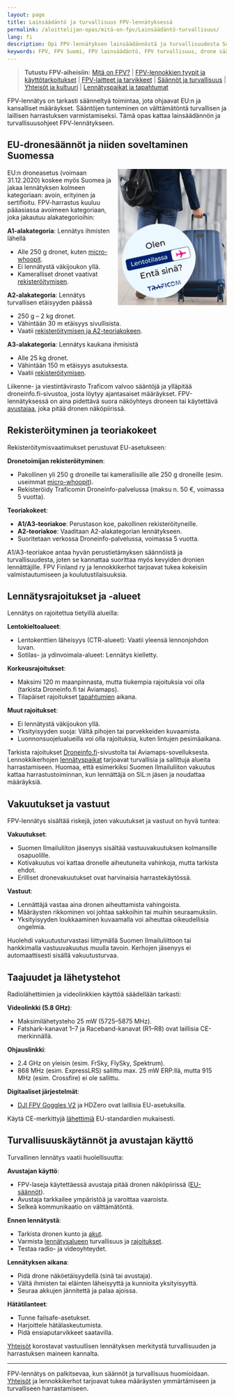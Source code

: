 ```yaml
---
layout: page
title: Lainsäädäntö ja turvallisuus FPV-lennätyksessä
permalink: /aloittelijan-opas/mitä-on-fpv/Lainsäädäntö-turvallisuus/
lang: fi
description: Opi FPV-lennätyksen lainsäädännöstä ja turvallisuudesta Suomessa.
keywords: FPV, FPV Suomi, FPV lainsäädäntö, FPV turvallisuus, drone säännöt Suomi, Traficom, droneinfo
---
```

> **Tutustu FPV-aiheisiin:** [Mitä on FPV?](/aloittelijan-opas/mitä-on-fpv/) | [FPV-lennokkien tyypit ja käyttötarkoitukset](/aloittelijan-opas/mitä-on-fpv/tyypit-käyttötarkoitukset/) | [FPV-laitteet ja tarvikkeet](/aloittelijan-opas/mitä-on-fpv/laitteet-tarvikkeet/) | [Säännöt ja turvallisuus](/aloittelijan-opas/mitä-on-fpv/Lainsäädäntö-turvallisuus/) | [Yhteisöt ja kultuuri](/aloittelijan-opas/mitä-on-fpv/yhteisöt-kulttuuri/) | [Lennätyspaikat ja tapahtumat](/aloittelijan-opas/mitä-on-fpv/lennätyspaikat-tapahtumat/)

FPV-lennätys on tarkasti säänneltyä toimintaa, jota ohjaavat EU:n ja kansalliset määräykset. Sääntöjen tunteminen on välttämätöntä turvallisen ja laillisen harrastuksen varmistamiseksi. Tämä opas kattaa lainsäädännön ja turvallisuusohjeet FPV-lennätykseen.

## EU-dronesäännöt ja niiden soveltaminen Suomessa
<a id="eu-dronesäännöt-ja-niiden-soveltaminen-suomessa"></a>

<img src="/images/Pääviesti-1-1080x1350-FI-tarra.png" alt="FPV-lennokki" style="float: right; width: 250px; margin-left: 15px;" />
EU:n droneasetus (voimaan 31.12.2020) koskee myös Suomea ja jakaa lennätyksen kolmeen kategoriaan: avoin, erityinen ja sertifioitu. FPV-harrastus kuuluu pääasiassa avoimeen kategoriaan, joka jakautuu alakategorioihin:

**A1-alakategoria**: Lennätys ihmisten lähellä

- Alle 250 g dronet, kuten [micro-whoopit](/aloittelijan-opas/mitä-on-fpv/tyypit-käyttötarkoitukset/#micro-whoop-ja-sisälennätys-suomen-olosuhteissa).
- Ei lennätystä väkijoukon yllä.
- Kameralliset dronet vaativat [rekisteröitymisen](#rekisteröityminen-ja-teoriakokeet).

**A2-alakategoria**: Lennätys turvallisen etäisyyden päässä

- 250 g – 2 kg dronet.
- Vähintään 30 m etäisyys sivullisista.
- Vaatii [rekisteröitymisen ja A2-teoriakokeen](#rekisteröityminen-ja-teoriakokeet).

**A3-alakategoria**: Lennätys kaukana ihmisistä

- Alle 25 kg dronet.
- Vähintään 150 m etäisyys asutuksesta.
- Vaatii [rekisteröitymisen](#rekisteröityminen-ja-teoriakokeet).

Liikenne- ja viestintävirasto Traficom valvoo sääntöjä ja ylläpitää droneinfo.fi-sivustoa, josta löytyy ajantasaiset määräykset. FPV-lennätyksessä on aina pidettävä suora näköyhteys droneen tai käytettävä [avustajaa](#turvallisuuskäytännöt-ja-avustajan-käyttö), joka pitää dronen näköpiirissä.

## Rekisteröityminen ja teoriakokeet

Rekisteröitymisvaatimukset perustuvat EU-asetukseen:

**Dronetoimijan rekisteröityminen**:

- Pakollinen yli 250 g droneille tai kamerallisille alle 250 g droneille (esim. useimmat [micro-whoopit](/aloittelijan-opas/mitä-on-fpv/tyypit-käyttötarkoitukset/#micro-whoop-ja-sisälennätys-suomen-olosuhteissa)).
- Rekisteröidy Traficomin Droneinfo-palvelussa (maksu n. 50 €, voimassa 5 vuotta).

**Teoriakokeet**:

- **A1/A3-teoriakoe**: Perustason koe, pakollinen rekisteröityneille.
- **A2-teoriakoe**: Vaaditaan A2-alakategorian lennätykseen.
- Suoritetaan verkossa Droneinfo-palvelussa, voimassa 5 vuotta.

A1/A3-teoriakoe antaa hyvän perustietämyksen säännöistä ja turvallisuudesta, joten se kannattaa suorittaa myös kevyiden dronien lennättäjille. FPV Finland ry ja lennokkikerhot tarjoavat tukea kokeisiin valmistautumiseen ja koulutustilaisuuksia.

## Lennätysrajoitukset ja -alueet
<a id="lennätysrajoitukset-ja-alueet"></a>

Lennätys on rajoitettua tietyillä alueilla:

**Lentokieltoalueet**:

- Lentokenttien läheisyys (CTR-alueet): Vaatii yleensä lennonjohdon luvan.
- Sotilas- ja ydinvoimala-alueet: Lennätys kielletty.

**Korkeusrajoitukset**:

- Maksimi 120 m maanpinnasta, mutta tiukempia rajoituksia voi olla (tarkista Droneinfo.fi tai Aviamaps).
- Tilapäiset rajoitukset [tapahtumien](/aloittelijan-opas/mitä-on-fpv/lennätyspaikat-tapahtumat/) aikana.

**Muut rajoitukset**:

- Ei lennätystä väkijoukon yllä.
- Yksityisyyden suoja: Vältä pihojen tai parvekkeiden kuvaamista.
- Luonnonsuojelualueilla voi olla rajoituksia, kuten lintujen pesimäaikana.

Tarkista rajoitukset [Droneinfo.fi](https://www.droneinfo.fi)-sivustolta tai Aviamaps-sovelluksesta. Lennokkikerhojen [lennätyspaikat](/aloittelijan-opas/mitä-on-fpv/lennätyspaikat-tapahtumat/#viralliset-lennokkikentät-ja-fpv-radat-eri-puolilla-suomea) tarjoavat turvallisia ja sallittuja alueita harrastamiseen. Huomaa, että esimerkiksi Suomen Ilmailuliiton vakuutus kattaa harrastustoiminnan, kun lennättäjä on SIL:n jäsen ja noudattaa määräyksiä.


## Vakuutukset ja vastuut

FPV-lennätys sisältää riskejä, joten vakuutukset ja vastuut on hyvä tuntea:

**Vakuutukset**:

- Suomen Ilmailuliiton jäsenyys sisältää vastuuvakuutuksen kolmansille osapuolille.
- Kotivakuutus voi kattaa dronelle aiheutuneita vahinkoja, mutta tarkista ehdot.
- Erilliset dronevakuutukset ovat harvinaisia harrastekäytössä.

**Vastuut**:

- Lennättäjä vastaa aina dronen aiheuttamista vahingoista.
- Määräysten rikkominen voi johtaa sakkoihin tai muihin seuraamuksiin.
- Yksityisyyden loukkaaminen kuvaamalla voi aiheuttaa oikeudellisia ongelmia.

Huolehdi vakuutusturvastasi liittymällä Suomen Ilmailuliittoon tai hankkimalla vastuuvakuutus muulla tavoin. Kerhojen jäsenyys ei automaattisesti sisällä vakuutusturvaa.

## Taajuudet ja lähetystehot

Radiolähettimien ja videolinkkien käyttöä säädellään tarkasti:

**Videolinkki (5.8 GHz)**:

- Maksimilähetysteho 25 mW (5725–5875 MHz).
- Fatshark-kanavat 1–7 ja Raceband-kanavat (R1–R8) ovat laillisia CE-merkinnällä.

**Ohjauslinkki**:

- 2.4 GHz on yleisin (esim. FrSky, FlySky, Spektrum).
- 868 MHz (esim. ExpressLRS) sallittu max. 25 mW ERP:llä, mutta 915 MHz (esim. Crossfire) ei ole sallittu.

**Digitaaliset järjestelmät**:

- [DJI FPV Goggles V2](/aloittelijan-opas/mitä-on-fpv/laitteet-tarvikkeet/#aloittelijan-perusvarusteet-drone-lasit-radio-ohjain) ja HDZero ovat laillisia EU-asetuksilla.

Käytä CE-merkittyjä [lähettimiä](/aloittelijan-opas/mitä-on-fpv/laitteet-tarvikkeet/#aloittelijan-perusvarusteet-drone-lasit-radio-ohjain) EU-standardien mukaisesti.

## Turvallisuuskäytännöt ja avustajan käyttö

Turvallinen lennätys vaatii huolellisuutta:

**Avustajan käyttö**:

- FPV-laseja käytettäessä avustaja pitää dronen näköpiirissä ([EU-säännöt](#eu-dronesäännöt-ja-niiden-soveltaminen-suomessa)).
- Avustaja tarkkailee ympäristöä ja varoittaa vaaroista.
- Selkeä kommunikaatio on välttämätöntä.

**Ennen lennätystä**:

- Tarkista dronen kunto ja [akut](/aloittelijan-opas/mitä-on-fpv/laitteet-tarvikkeet/#akut-ja-niiden-käsittely-suomen-olosuhteissa).
- Varmista [lennätysalueen](/aloittelijan-opas/mitä-on-fpv/lennätyspaikat-tapahtumat/) turvallisuus ja [rajoitukset](#lennätysrajoitukset-ja-alueet).
- Testaa radio- ja videoyhteydet.

**Lennätyksen aikana**:

- Pidä drone näköetäisyydellä (sinä tai avustaja).
- Vältä ihmisten tai eläinten läheisyyttä ja kunnioita yksityisyyttä.
- Seuraa akkujen jännitettä ja palaa ajoissa.

**Hätätilanteet**:

- Tunne failsafe-asetukset.
- Harjoittele hätälaskeutumista.
- Pidä ensiaputarvikkeet saatavilla.

[Yhteisöt](/aloittelijan-opas/mitä-on-fpv/yhteisöt-kulttuuri/) korostavat vastuullisen lennätyksen merkitystä turvallisuuden ja harrastuksen maineen kannalta.

---

FPV-lennätys on palkitsevaa, kun säännöt ja turvallisuus huomioidaan. [Yhteisöt](/aloittelijan-opas/mitä-on-fpv/yhteisöt-kulttuuri/) ja lennokkikerhot tarjoavat tukea määräysten ymmärtämiseen ja turvalliseen harrastamiseen.

